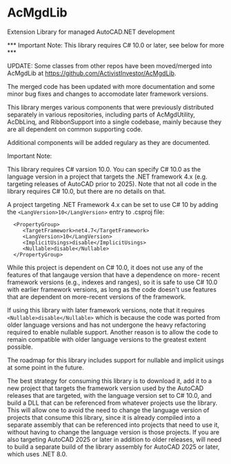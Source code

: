 # AcMgdLib
Extension Library for managed AutoCAD.NET development

*** Important Note: This library requires C# 10.0 or later, 
see below for more ***

UPDATE: Some classes from other repos have been moved/merged
into AcMgdLib at https://github.com/ActivistInvestor/AcMgdLib.

The merged code has been updated with more documentation
and some minor bug fixes and changes to accomodate later
framework versions.

This library merges various components that were previously distributed
separately in various repositories, including parts of AcMgdUtility, 
AcDbLinq, and RibbonSupport into a single codebase, mainly because they 
are all dependent on common supporting code.

Additional components will be added regulary as they are documented.

Important Note:

This library requires C# varsion 10.0. You can specify C# 10.0 as the
language version in a project that targets the .NET framework 4.x (e.g.
targeting releases of AutoCAD prior to 2025). Note that not all code in
the library requires C# 10.0, but there are no details on that.

A project targeting .NET Framework 4.x can be set to use C# 10 by
adding the `<LangVersion>10</LangVersion>` entry to .csproj file:

```
  <PropertyGroup>
     <TargetFramework>net4.7</TargetFramework>
     <LangVersion>10</LangVersion>
     <ImplicitUsings>disable</ImplicitUsings>
     <Nullable>disable</Nullable>
  </PropertyGroup>
```
While this project is dependent on C# 10.0, it does not use any of
the features of that langauge version that have a dependence on more-
recent framework versions (e.g., indexes and ranges), so it is safe
to use C# 10.0 with earlier framework versions, as long as the code
doesn't use features that are dependent on more-recent versions of
the framework.

If using this library with later framework versions, note that it 
requires `<Nullable>disable</Nullable>` which is because the code was
ported from older language versions and has not undergone the heavy
refactoring required to enable nullable support. Another reason is
to allow the code to remain compatible with older language versions
to the greatest extent possible. 

The roadmap for this library includes support for nullable and 
implicit usings at some point in the future.

The best strategy for consuming this library is to download it, add
it to a new project that targets the framework version used by the
AutoCAD releases that are targeted, with the language version set to
C# 10.0, and build a DLL that can be referenced from whatever projects
use the library. This will allow one to avoid the need to change the
language version of projects that consume this library, since it is
already compiled into a separate assembly that can be referenced into
projects that need to use it, without having to change the language
version is those projects. If you are also targeting AutoCAD 2025 or 
later in addition to older releases, will need to build a separate 
build of the library assembly for AutoCAD 2025 or later, which uses
.NET 8.0.
